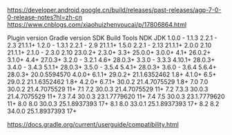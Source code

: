 https://developer.android.google.cn/build/releases/past-releases/agp-7-0-0-release-notes?hl=zh-cn
https://www.cnblogs.com/xiaohuizhenyoucai/p/17806864.html

Plugin version	    Gradle version          SDK Build Tools     NDK                 JDK
1.0.0 - 1.1.3	    2.2.1 - 2.3              21.1.1+
1.2.0 - 1.3.1	    2.2.1 - 2.9              21.1.1+
1.5.0	            2.2.1 - 2.13             21.1.1+
2.0.0	            2.10                     21.1.1+
2.1.0 - 2.3.0       2.10                     23.0.2+
2.3.0+	            3.3+                     25.0.0+
3.0.0+	            4.1+                     26.0.2+
3.1.0+	            4.4+                     27.0.3+
3.2.0 - 3.2.1	    4.6+                     28.0.3+
3.3.0 - 3.3.3	    4.10.1+                  28.0.3+
3.4.0 - 3.4.3	    5.1.1+                   28.0.3+
3.5.0 - 3.5.4	    5.4.1+                   28.0.3+
3.6.0 - 3.6.4	    5.6.4+                   28.0.3+           20.0.5594570
4.0.0+	            6.1.1+                   29.0.2+           21.1.6352462         1.8+
4.1.0+	            6.5+                     29.0.2            21.1.6352462         1.8+
4.2.0+	            6.7.1+                   30.0.2            21.4.7075529         1.8+ 
7.0	                7.0                      30.0.2            21.4.7075529         11+
7.1                 7.2                      30.0.3            21.4.7075529         11+
7.2                 7.3.3                    30.0.3            21.4.7075529         11+
7.3                 7.4                      30.0.3            23.1.7779620         11+
7.4                 7.5                      30.0.3            23.1.7779620         11+
8.0                 8.0                      30.0.3            25.1.8937393         17+
8.1                 8.0                      33.0.1            25.1.8937393         17+
8.2                 8.2                      34.0.0            25.1.8937393         17+

https://docs.gradle.org/current/userguide/compatibility.html







